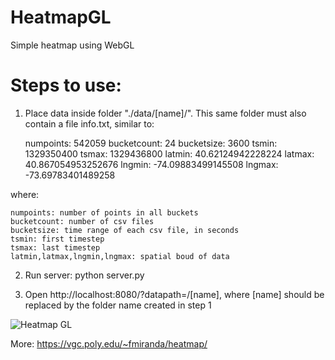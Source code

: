 # HeatmapGL
Simple heatmap using WebGL

# Steps to use:
1. Place data inside folder "./data/[name]/". This same folder must also contain a file info.txt, similar to:


	numpoints: 542059
	bucketcount: 24
	bucketsize: 3600
	tsmin: 1329350400
	tsmax: 1329436800
	latmin: 40.62124942228224
	latmax: 40.867054953252676
	lngmin: -74.09883499145508
	lngmax: -73.69783401489258


where:


	numpoints: number of points in all buckets
	bucketcount: number of csv files
	bucketsize: time range of each csv file, in seconds
	tsmin: first timestep
	tsmax: last timestep
	latmin,latmax,lngmin,lngmax: spatial boud of data


2. Run server:
	python server.py

3. Open http://localhost:8080/?datapath=/[name], where [name] should be replaced by the folder name created in step 1

![Heatmap GL](https://vgc.poly.edu/~fmiranda/heatmap/heatmap-teaser.png)

More: https://vgc.poly.edu/~fmiranda/heatmap/

